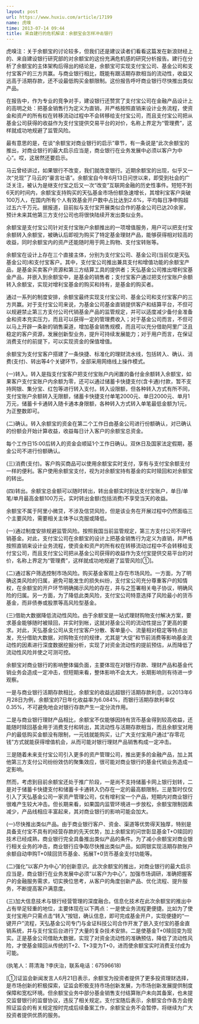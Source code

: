 ```yaml
---
layout: post
url: https://www.huxiu.com/article/17199
name: 虎嗅
time: 2013-07-14 09:44
title: 来自建行的危机解读：余额宝会怎样冲击银行
---
```

虎嗅注：关于余额宝的讨论较多，但我们还是建议读者们看看这篇发在新浪财经上的、来自建设银行研究部的对余额宝的这份充满危机感的研究分析报告。建行在分析了余额宝的主体架构后得出的结论是，余额宝可实现支付宝公司、基金公司和支付宝客户的三方共赢。与商业银行相比，既能有跟活期存款相当的流动性，收益又远高于活期存款，还不设最低购买金额限制。这份报告呼吁商业银行尽快推出类似产品。

在报告中，作为专业的竞争对手，建设银行还赞赏了支付宝公司在金融产品设计上的高明之处：把基金销售行为定义为直销，并严格按照直销来设计业务流程，使资金和资产的所有权在转移流动过程中不会转移给支付宝公司，而且支付宝公司把从基金公司获得的收益作为支付宝提供交易平台的对价，名称上界定为“管理费”，这样就成功地规避了监管风险。

最有意思的是，在谈“余额宝对商业银行的启示”章节，有一条说是“此次余额宝的推出，对商业银行的最大启示应当是，商业银行在业务发展中必须以客户为中心”。哎，这居然还要启示。

马云曾经讲过，如果银行不改变，我们就改变银行。近期余额宝的出现，似乎又一次“兑现”了马云的“豪言壮语”。余额宝自今年6月13日问世以来，即受到社会的广泛关注，被认为是继支付宝之后又一次“改变”互联网金融的历史性事件。短短不到6天的时间内，余额宝支持购买的天弘基金市场份额急速增长，其增利宝客户突破100万人，在国内所有个人有效基金开户数中占比达到2.6%，平均每日净申购超过五六千万元。据报道，目前拟与支付宝开展类似合作的基金公司已达20余家，预计未来其他第三方支付公司也将很快陆续开发出类似业务。

余额宝是支付宝公司针对支付宝账户余额推出的一项增值服务，用户可以把支付宝余额转入余额宝，被确认后即视为购买了特定基金理财产品，能够获得相对较高的收益，同时余额宝内的资产还能随时用于网上购物、支付宝转账等。

余额宝在设计上存在三个直接主体，分别为支付宝公司、基金公司(当前仅是天弘基金公司)和支付宝客户。其中，支付宝公司推出兼具支付和增值功能的余额宝产品，是基金买卖客户资源和第三方结算工具的提供者；天弘基金公司推出增利宝基金产品，并嵌入到余额宝中，是基金的销售者；支付宝客户通过把支付宝账户余额转入余额宝，实现对增利宝基金的购买和持有，是基金的购买者。

通过一系列的制度安排，余额宝最终实现支付宝公司、基金公司和支付宝客户的三方共赢。对于支付宝公司来说，为基金公司基金直销提供客户和结算平台，不但可以规避禁止第三方支付公司代销基金产品的监管规定，并可以适度减少备付金准备金和资本充实压力，而且可以获得一定的管理费收入；对于基金公司而言，不但可以马上开辟一条新的销售渠道，增加基金销售规模，而且可以充分借助阿里广泛且稳定的客户资源，发展创新型业务，提升可持续发展能力；对于用户而言，在保证消费支付的前提下，可以实现资金的保值增值。

余额宝为支付宝客户搭建了一条快捷、标准化的理财流水线，包括转入、确认、消费(支付)、转出等4个关键环节，全部采用网络线上操作模式。

(一)转入。转入是指支付宝客户把支付宝账户内闲置的备付金余额转入余额宝，如果客户支付宝账户内余额为零，还可以通过储蓄卡快捷支付(含卡通)付款，暂不支持网银、集分宝、红包等进行转入支付。转入设限额，但各种转入方式有所不同，支付宝账户余额转入无限额，储蓄卡快捷支付单笔2000元、单日2000元、单月1万元，储蓄卡卡通转入随卡通本身限额，各种转入方式转入单笔最低金额为1元，为正整数即可。

(二)确认。转入余额宝的资金在第二个工作日由基金公司进行份额确认，对已确认的份额会开始计算收益，收益每日计入客户的余额宝总资金。

每个工作日15:00后转入的资金会顺延1个工作日确认。双休日及国家法定假期，基金公司不进行份额确认。

(三)消费(支付)。客户购买商品可以使用余额宝实时支付，享有与支付宝余额支付一样的便利。客户使用余额宝支付，视为对余额宝持有基金的实时赎回和对余额宝的转出。

(四)转出。余额宝总金额可以随时转出，转出金额实时到达支付宝账户，单日/单笔/单月最高金额100万元，实时转出金额(包括消费)不享受当天的收益。

余额宝不属于阿里小微贷，不涉及信贷风险，但是该业务在开展过程中仍然面临三个主要风险，需要相关主体予以克服或降低。

(一)通过制度安排规避监管风险。按照我国当前监管规定，第三方支付公司不得代销基金。对此，支付宝公司在余额宝的设计上把基金销售行为定义为直销，并严格按照直销来设计业务流程，使资金和资产的所有权在转移流动过程中不会转移给支付宝公司，而且支付宝公司把从基金公司获得的收益作为支付宝提供交易平台的对价，名称上界定为“管理费”，这样就成功地规避了监管风险[①]。

(二)通过客户筛选控制市场风险。购买基金客观上存在市场风险。一方面，为了明确这类风险的归属，避免可能发生的损失纠纷，支付宝公司充分尊重客户的知情权，在余额宝的开户环节明确揭示风险的存在，并与之签署相关电子协议，明确风险的归属。另一方面，为了降低此类风险，支付宝公司特意选择了风险最小的货币基金，而非债券或股票等高风险型基金。

(三)借助大数据降低流动性风险。由于余额宝是一站式理财购物支付解决方案，要求基金能够随时被赎回，并实时到帐，这就对基金公司的流动性提出了更高的要求。对此，天弘基金公司从支付宝客户分散、客单量小、流量相对稳定等特点出发，充分借助大数据，对购物支付的规律，尤其是“大促”和节前消费等影响基金流动性的因素进行深度数据挖掘分析，实现了对资金流动性的提前预估，从而降低了流动性风险并使之可测可控。

余额宝对商业银行的影响整体偏负面，主要体现在对银行存款、理财产品和基金代销业务会造成一定冲击，但短期来看，整体影响不会太大，长期影响则有待进一步观察。

一是与商业银行活期存款相比，余额宝的收益远超银行活期存款利息，以2013年6月28日为例，余额宝的7日年化收益率为6.084%，而银行活期存款利率仅0.35%，不可避免地会对银行存款产生一定分流作用。

二是与商业银行理财产品相比，余额宝不仅能够因持有货币基金得到较高收益，还能随时赎回基金用于消费支付和转出，其流动性与活期存款相当，而且余额宝对用户的最低购买金额没有限制，一元钱就能购买，让广大支付宝用户通过“存零花钱”方式就能获得增值机会，从而可能对银行理财产品销售构成一定冲击。

三是随着未来支付宝公司引入更多的资产管理公司，推出更多的金融产品，加上其他第三方支付公司纷纷效仿的聚集效应，很可能对商业银行的基金代销业务造成一定影响。

然而，考虑到目前余额宝还处于推广阶段，一是尚不支持储蓄卡网上银行划转，二是对于储蓄卡快捷支付和储蓄卡卡通转入仍存在一定的最高额限制，三是暂时仅仅引入了天弘基金公司一家资产管理公司，仅有增利宝一个产品，短期内对商业银行很难产生较大冲击。但长期来看，如果国内监管环境进一步放松，余额宝限制因素减少，产品线相应丰富起来，其对商业银行的影响可能会加大。

(一)尽快推出类似产品。由于商业银行客户、资金、渠道等优势得天独厚，特别是具备支付宝不具有的经营存款的先天优势，加上余额宝的问世彰显基金T+O赎回的技术已经成熟，商业银行完全具备推出类似产品的条件。为了减小余额宝对商业银行相关业务的冲击，商业银行应争取尽快推出类似产品，如网银实现活期存款账户余额自动申购T+0赎回货币基金、拓展T+0货币基金支付功能等。

(二)强化“以客户为中心”的创新意识。此次余额宝的推出，对商业银行的最大启示应当是，商业银行在业务发展中必须“以客户为中心”，加强市场调研，准确把握客户的金融服务需求，切实换位思考，从客户的角度创新产品、优化流程、提升服务，不断提高客户满意度。

(三)加大信息技术与银行经营管理的深度融合。信息化技术在此次余额宝的推出中占有举足轻重的地位，主要体现在以下两点：一是使业务流程更便捷。比如为了使支付宝用户只需点击“转入”按钮，确认信息，即可完成基金开户，实现便捷的“一键开户”流程，天弘基金公司专门与金证科技公司合作开发了嵌入支付宝的基金直销系统，并与支付宝后台进行了大量的复杂技术安排。二是使基金T+0赎回变为现实。正是基金公司借助大数据，实现了对资金流动性的准确预估，降低了流动性风险，才使基金赎回从传统的T+2、T+3变为T+0，进而使余额宝实时消费支付成为可能。

(执笔人：蒋清海 ?李庆治，联系电话：67596618)

[①]证监会新闻发言人6月21日表示，余额宝为投资者提供了更多投资理财选择，是市场创新的积极探索，证监会积极支持市场创新发展，为市场创新发展提供制度保障和宽松环境。但余额宝业务中部分基金销售支付结算账户未向其备案，也未提交监督银行的监督协议，违反了相关规定。支付宝随后表示，余额宝合作各方会按照证监会的有关规定按时完成后续备案工作，余额宝业务不会暂停，将继续为广大投资者提供优质的服务。

